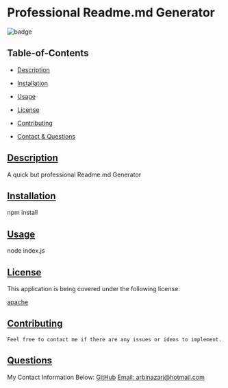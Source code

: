
  # Professional Readme.md Generator
  
  
  ![badge](https://img.shields.io/badge/license-apache-blue)
    
  ## Table-of-Contents
  * [Description](#description)
  * [Installation](#installation)
  * [Usage](#usage)
  
  * [License](#license)
    
  * [Contributing](#contributing)
  * [Contact & Questions](#questions)
  
  ## [Description](#table-of-contents)
  A quick but professional Readme.md Generator
  ## [Installation](#table-of-contents)
  npm install
  ## [Usage](#table-of-contents)
  node index.js
  
  
  
  ## [License](#table-of-contents)
  This application is being covered under the following license:
  
  [apache](https://choosealicense.com/licenses/apache)
    
    
  ## [Contributing](#table-of-contents)
  
  
    Feel free to contact me if there are any issues or ideas to implement.
    
  ## [Questions](#table-of-contents)
  My Contact Information Below:
  [GitHub](https://github.com/arbinazari)
  [Email: arbinazari@hotmail.com](mailto:arbinazari@hotmail.com)
